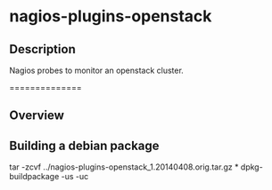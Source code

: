 nagios-plugins-openstack
============

## Description

Nagios probes to monitor an openstack cluster.

==============

Overview
--------

Building a debian package
-----------

tar -zcvf ../nagios-plugins-openstack_1.20140408.orig.tar.gz *
dpkg-buildpackage -us -uc


